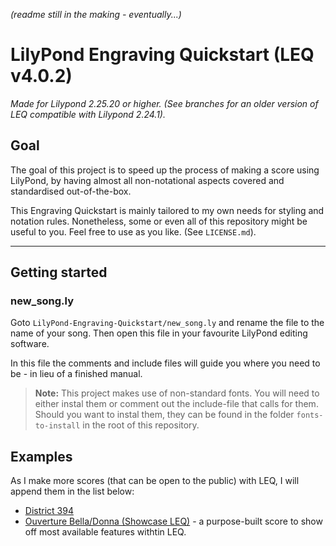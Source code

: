*(readme still in the making - eventually...)*

# LilyPond Engraving Quickstart (LEQ v4.0.2)

*Made for Lilypond 2.25.20 or higher. (See branches for an older version of LEQ compatible with Lilypond 2.24.1).*

## Goal

The goal of this project is to speed up the process of making a score using LilyPond, by having almost all non-notational aspects covered and standardised out-of-the-box.

This Engraving Quickstart is mainly tailored to my own needs for styling and notation rules. Nonetheless, some or even all of this repository might be useful to you. Feel free to use as you like. (See `LICENSE.md`).

---

## Getting started

### new_song.ly

Goto `LilyPond-Engraving-Quickstart/new_song.ly` and rename the file to the name of your song. Then open this file in your favourite LilyPond editing software.

In this file the comments and include files will guide you where you need to be - in lieu of a finished manual.

> **Note:** This project makes use of non-standard fonts. You will need to either instal them or comment out the include-file that calls for them. Should you want to instal them, they can be found in the folder `fonts-to-install` in the root of this repository.

## Examples

As I make more scores (that can be open to the public) with LEQ, I will append them in the list below:

- [District 394](https://github.com/jasonthomasgabriel/District-394--LilyPond-Score-/)
- [Ouverture Bella/Donna (Showcase LEQ)](https://github.com/jasonthomasgabriel/Sandbox/tree/main/LEQ-showcase-Ouverture-BellaDonna) - a purpose-built score to show off most available features withtin LEQ.
